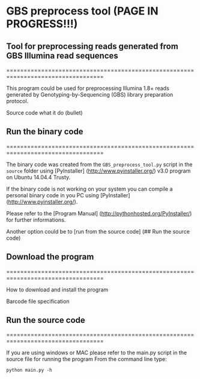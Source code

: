 # GBS preprocess tool (PAGE IN PROGRESS!!!)

## Tool for preprocessing reads generated from GBS Illumina read sequences

==================================================================================

This program could be used for preprocessing Illumina 1.8+ reads generated by Genotyping-by-Sequencing (GBS) library preparation protocol.

Source code what it do (bullet)

## Run the binary code
==================================================================================

The binary code was created from the `GBS_preprocess_tool.py` script in the `source` folder using [PyInstaller] (http://www.pyinstaller.org/) v3.0 program on Ubuntu 14.04.4 Trusty.

If the binary code is not working on your system you can compile a personal binary code in you PC using [PyInstaller] (http://www.pyinstaller.org/). 

Please refer to the [Program Manual] (http://pythonhosted.org/PyInstaller/) for further informations.

Another option could be to [run from the source code] (## Run the source code)
 

## Download the program
==================================================================================

How to download and install the program

Barcode file specification


## Run the source code
==================================================================================

If you are using windows or MAC please refer to the main.py script in the source file for running the program
From the command line type:

	python main.py -h

